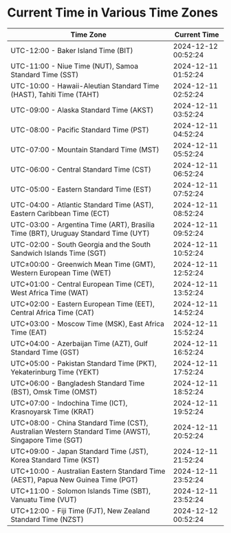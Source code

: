 # Current Time in Various Time Zones

| Time Zone | Current Time |
|-----------|--------------|
| UTC-12:00 - Baker Island Time (BIT) | 2024-12-12 00:52:24 |
| UTC-11:00 - Niue Time (NUT), Samoa Standard Time (SST) | 2024-12-11 01:52:24 |
| UTC-10:00 - Hawaii-Aleutian Standard Time (HAST), Tahiti Time (TAHT) | 2024-12-11 02:52:24 |
| UTC-09:00 - Alaska Standard Time (AKST) | 2024-12-11 03:52:24 |
| UTC-08:00 - Pacific Standard Time (PST) | 2024-12-11 04:52:24 |
| UTC-07:00 - Mountain Standard Time (MST) | 2024-12-11 05:52:24 |
| UTC-06:00 - Central Standard Time (CST) | 2024-12-11 06:52:24 |
| UTC-05:00 - Eastern Standard Time (EST) | 2024-12-11 07:52:24 |
| UTC-04:00 - Atlantic Standard Time (AST), Eastern Caribbean Time (ECT) | 2024-12-11 08:52:24 |
| UTC-03:00 - Argentina Time (ART), Brasília Time (BRT), Uruguay Standard Time (UYT) | 2024-12-11 09:52:24 |
| UTC-02:00 - South Georgia and the South Sandwich Islands Time (SGT) | 2024-12-11 10:52:24 |
| UTC±00:00 - Greenwich Mean Time (GMT), Western European Time (WET) | 2024-12-11 12:52:24 |
| UTC+01:00 - Central European Time (CET), West Africa Time (WAT) | 2024-12-11 13:52:24 |
| UTC+02:00 - Eastern European Time (EET), Central Africa Time (CAT) | 2024-12-11 14:52:24 |
| UTC+03:00 - Moscow Time (MSK), East Africa Time (EAT) | 2024-12-11 15:52:24 |
| UTC+04:00 - Azerbaijan Time (AZT), Gulf Standard Time (GST) | 2024-12-11 16:52:24 |
| UTC+05:00 - Pakistan Standard Time (PKT), Yekaterinburg Time (YEKT) | 2024-12-11 17:52:24 |
| UTC+06:00 - Bangladesh Standard Time (BST), Omsk Time (OMST) | 2024-12-11 18:52:24 |
| UTC+07:00 - Indochina Time (ICT), Krasnoyarsk Time (KRAT) | 2024-12-11 19:52:24 |
| UTC+08:00 - China Standard Time (CST), Australian Western Standard Time (AWST), Singapore Time (SGT) | 2024-12-11 20:52:24 |
| UTC+09:00 - Japan Standard Time (JST), Korea Standard Time (KST) | 2024-12-11 21:52:24 |
| UTC+10:00 - Australian Eastern Standard Time (AEST), Papua New Guinea Time (PGT) | 2024-12-11 23:52:24 |
| UTC+11:00 - Solomon Islands Time (SBT), Vanuatu Time (VUT) | 2024-12-11 23:52:24 |
| UTC+12:00 - Fiji Time (FJT), New Zealand Standard Time (NZST) | 2024-12-12 00:52:24 |
